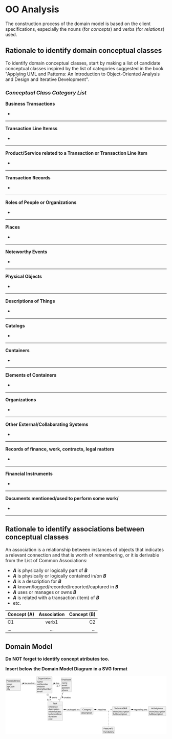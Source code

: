 # OO Analysis

The construction process of the domain model is based on the client specifications, especially the nouns (for _concepts_) and verbs (for _relations_) used.

## Rationale to identify domain conceptual classes
To identify domain conceptual classes, start by making a list of candidate conceptual classes inspired by the list of categories suggested in the book "Applying UML and Patterns: An Introduction to Object-Oriented Analysis and Design and Iterative Development".


### _Conceptual Class Category List_

**Business Transactions**

-

---

**Transaction Line Itemss**

-

---

**Product/Service related to a Transaction or Transaction Line Item**

-

---

**Transaction Records**

-

---  

**Roles of People or Organizations**

-

---

**Places**

-

---

**Noteworthy Events**

-

---

**Physical Objects**

-

---

**Descriptions of Things**

-

---

**Catalogs**

-

---

**Containers**

-

---

**Elements of Containers**

-

---

**Organizations**

-

---

**Other External/Collaborating Systems**

-

---

**Records of finance, work, contracts, legal matters**

-

---

**Financial Instruments**

-

---

**Documents mentioned/used to perform some work/**

-

---


## Rationale to identify associations between conceptual classes

An association is a relationship between instances of objects that indicates a relevant connection and that is worth of remembering, or it is derivable from the List of Common Associations:

- **_A_** is physically or logically part of **_B_**
- **_A_** is physically or logically contained in/on **_B_**
- **_A_** is a description for **_B_**
- **_A_** known/logged/recorded/reported/captured in **_B_**
- **_A_** uses or manages or owns **_B_**
- **_A_** is related with a transaction (item) of **_B_**
- etc.


| Concept (A) 		|  Association   	|  Concept (B) |
|----------	   		|:-------------:		|------:       |
| C1  	| verb1    		 	| C2  |
| ...  	| ...    		 	| ...  |



## Domain Model

**Do NOT forget to identify concept atributes too.**

**Insert below the Domain Model Diagram in a SVG format**

![Domain Model](svg/project-domain-model.svg)